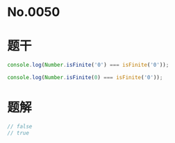 # No.0050

# 题干

```js
console.log(Number.isFinite('0') === isFinite('0'));

console.log(Number.isFinite(0) === isFinite('0'));
```

# 题解

```js
// false
// true
```

